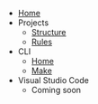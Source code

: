 * [Home](/)
* Projects
   * [Structure](./pages/general/structure.md)
   * [Rules](./pages/general/rules.md)
* CLI
   * [Home](./pages/cli/index.md)
   * [Make](./pages/cli/make.md)
* Visual Studio Code
   * Coming soon